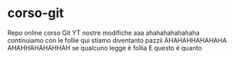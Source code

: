 # corso-git
Repo online corso Git YT
nostre modifiche
aaa
ahahahahahahaha
continuiamo con le follie
qui stiamo diventanto pazzii
AHAHAHHAHAHAHA
AHAHHAHAHAHHAH
se qualcuno legge è follia
E questo è quanto 

